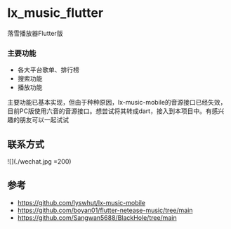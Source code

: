 # lx_music_flutter

落雪播放器Flutter版


### 主要功能

- 各大平台歌单、排行榜
- 搜索功能
- 播放功能

主要功能已基本实现，但由于种种原因，lx-music-mobile的音源接口已经失效，目前PC版使用六音的音源接口。想尝试将其转成dart，接入到本项目中。有感兴趣的朋友可以一起试试





## 联系方式

![](./wechat.jpg =200)


## 参考

- https://github.com/lyswhut/lx-music-mobile
- https://github.com/boyan01/flutter-netease-music/tree/main
- https://github.com/Sangwan5688/BlackHole/tree/main